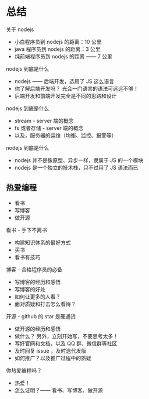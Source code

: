 # 总结

关于 nodejs
- 小白程序员到 nodejs 的距离：10 公里
- java 程序员到 nodejs 的距离：3 公里
- 纯前端程序员到 nodejs 的距离 —— 7 公里


nodejs 到底是什么
- nodejs —— 后端开发，选用了 JS 这么语言
- 你了解后端开发吗？ 光会一门语言的语法可远远不够！
- 后端开发和前端开发完全是不同的思路和设计

nodejs 到底是什么
- stream - server 端的概念
- fs 或者存储 - server 端的概念
- 以及，服务器的运维（均衡、监控、报警等）


nodejs 到底是什么
- nodejs 并不是像原型、异步一样，隶属于 JS 的一个模块
- nodejs 是一个独立的技术栈，只不过用了 JS 语法而已


## 热爱编程

- 看书
- 写博客
- 做开源


看书 - 手下不离书
- 构建知识体系的最好方式
- 买书
- 看书有技巧

博客 - 合格程序员的必备
- 写博客的经历和感悟
- 写博客的好处
- 如何让更多的人看？
- 面对质疑和打击怎么看待？


开源 - github 的 star 是硬通货
- 做开源的经历和感悟
- 做什么？ 另外，立刻开始写，不要思考太多！
- 写好官网和文档，以及 QQ 群、微信群等社区
- 及时回复 issue ，及时迭代发版
- 如何推广？以及推广过程中的质疑



你热爱编程吗？
- 热爱！
- 怎么证明？—— 看书、写博客、做开源
